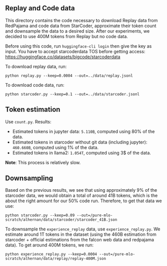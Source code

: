 ## Replay and Code data

This directory contains the code necessary to download Replay data from RedPajama and code data from StarCoder, approximate their token count and downsample the data to a desired size. After our experiments, we decided to use 400M tokens from Replay but no code data.

Before using this code, run `huggingface-cli login` then give the key as input.
You have to accept starcoderdata TOS before getting access: https://huggingface.co/datasets/bigcode/starcoderdata

To download replay data, run:
```
python replay.py --keep=0.0004 --out=../data/replay.jsonl
```

To download code data, run: 
```
python starcoder.py --keep=0.1 --out=../data/starcoder.jsonl
```

## Token estimation

Use `count.py`.
Results:

- Estimated tokens in jupyter data: `5.110B`, computed using 80% of the data.
- Estimated tokens in starcoder without git data (including jupyter): `460.660B`, computed using 1% of the data.
- Estimated tokens in llama2: `1.054T`, computed using 3$ of the data.

**Note**: This process is relatively slow.

## Downsampling

Based on the previous results, we see that using approximately 9% of the starcoder data, we would obtain a total of around 41B tokens, which is the about the right amount for our 50% code run.
Therefore, to get that data we use:
```
python starcoder.py --keep=0.09 --out=/pure-mlo-scratch/alhernan/data/starcoder/starcoder_41B.json
```

To downsample the `experience_replay` data, use `experience_replay.py`.
We estimate around 1T tokens in the dataset (using the 460B estimation from starcoder + official estimations from the falcon web data and redpajama data).
To get around 400M tokens, we run:
```
python experience_replay.py --keep=0.0004 --out=/pure-mlo-scratch/alhernan/data/replay/replay-400M.json
```
